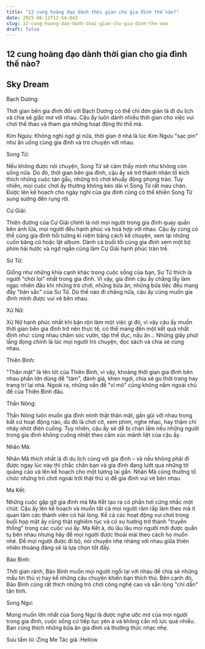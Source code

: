 ```yaml
---
title: "12 cung hoàng đạo dành thời gian cho gia đình thế nào?"
date: 2025-06-12T12:54:04Z
slug: 12-cung-hoang-dao-danh-thoi-gian-cho-gia-dinh-the-nao
draft: false
---
```


## 12 cung hoàng đạo dành thời gian cho gia đình thế nào?

## Sky Dream

​​Bạch Dương:

Thời gian bên gia đình đối với Bạch Dương có thể chỉ đơn giản là đi du lịch và chia sẻ giấc mơ với nhau. Cậu ấy luôn dành nhiều thời gian cho việc vui chơi thể thao và tham gia những hoạt động thi thố mà.

Kim Ngưu:
Không nghi ngờ gì nữa, thời gian ở nhà là lúc Kim Ngưu "sạc pin" như ăn uống cùng gia đình và trò chuyện với nhau.

Song Tử:

Nếu không được nói chuyện, Song Tử sẽ cảm thấy mình như không còn sống nữa. Do đó, thời gian bên gia đình, cậu ấy sẽ trở thành nhân tố kích thích những cuộc tán gẫu, những trò chơi khuấy động phọng trào. Tuy nhiên, mọi cuộc chơi ấy thường không kéo dài vì Song Tử rất mau chán. Được lên kế hoạch cho ngày nghỉ của gia đình cũng có thể khiến Song Tử sung sướng đến rụng rời.

Cự Giải:

Thiên đường của Cự Giải chính là nơi mọi người trong gia đình quay quần bên ánh lửa, mọi người đều hạnh phúc và hoà hợp với nhau. Cậu ấy cũng có thể cùng gia đình hồi tưởng kỉ niệm bằng cách kể chuyện, xem lại những cuốn băng cũ hoặc lật album. Dành cả buổi tối cùng gia đình xem một bộ phim hài hước và ngớ ngẩn cũng làm Cự Giải hạnh phúc tràn trề.

Sư Tử:

Giống như những khía cạnh khác trong cuộc sống của bạn, Sư Tử thích là người "chói lọi" nhất trong gia đình. Vì vậy, gia đình cậu ấy chẳng lấy làm ngạc nhiên đâu khi những trò chơi, những bữa ăn, những bữa tiệc đều mang đầy "bản sắc" của Sư Tử. Dù thế nào đi chăng nữa, cậu ấy cũng muốn gia đình mình được vui vẻ bên nhau.

Xử Nữ:

Xử Nữ hạnh phúc nhất khi bận rộn làm một việc gì đó, vì vậy cậu ấy muốn thời gian bên gia đình trở nên thực tế, có thể mang đến một kết quả nhất định như: cùng nhau chăm sóc vườn, tập thể dục, nấu ăn... Những giây phút lắng đọng chính là lúc mọi người trò chuyện, đọc sách và chia sẻ cùng nhau.

Thiên Bình:

"Thân mật" là tên lót của Thiên Bình, vì vậy, khoảng thời gian gia đình bên nhau phần lớn dùng để "tám", đánh giá, khen ngợi, chia sẻ gu thời trang hay trang trí lại nhà. Ngoài ra, những vấn đề "vĩ mô" cũng không nằm ngoài chủ để của Thiên Bình đâu.

Thần Nông:

Thần Nông luôn muốn gia đình mình thật thân mật, gần gũi với nhau trong bất cứ hoạt động nào, dù đó là chơi cờ, xem phim, nghe nhạc, hay thậm chí nhảy nhót điên cuồng. Tuy nhiên, cậu ấy sẽ dễ bị chán lắm nếu những người trong gia đình không cuồng nhiệt theo cảm xúc mãnh liệt của cậu ấy.

Nhân Mã:

Nhân Mã thích nhất là đi du lịch cùng với gia đình – và nếu không phải đi được ngay lúc này thì chắc chắn bạn và gia đình đang lướt qua những tờ quảng cáo và lên kế hoạch cho một tương lai gần. Nhân Mã cũng thường tổ chức những trò chơi ngoài trời thật thú vị để gia đình vui vẻ bên nhau

Ma Kết:

Những cuộc gặp gỡ gia đình mà Ma Kết tạo ra có phần hơi cứng nhắc một chút. Cậu ấy lên kế hoạch và muốn tất cả mọi người răm rắp làm theo mà ít quan tâm các thành viên có hài lòng. Kể cả các hoạt động vui chơi trong buổi họp mặt ấy cũng thật nghiêm túc và có xu hướng trở thành "truyền thống" trong các cuộc vui ấy. Ma Kết à, dù lâu lâu mọi người mới được quần tụ bên nhau nhưng hãy để mọi người được thoải mái theo cách họ muốn nhé. Để mọi người được đi bộ, nói chuyện nhẹ nhàng với nhau giữa thiên nhiên thoáng đãng sẽ là lựa chọn tốt đấy.

Bảo Bình:

Thời gian rảnh, Bảo Bình muốn mọi người ngồi lại với nhau để chia sẻ những mẩu tin thú vị hay kể những câu chuyện khiến bạn thích thú. Bên cạnh đó, Bảo Bình cũng rất thích những trò chơi công nghệ cao và sẵn lòng "chỉ dẫn" tận tình.

Song Ngư:

Mong muốn lớn nhất của Song Ngư là được nghe ước mơ của mọi người trong gia đình, cuộc sống cứ tiếp tục yên ả và không cần nỗ lực quá nhiều. Bạn cũng thích những bữa ăn gia đình và thưởng thức nhạc nhẹ.
 
 
Sưu tầm từ :Zing Me
Tác giả :Hellow